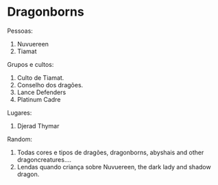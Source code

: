 # Dragonborns

Pessoas:

1. Nuvuereen
2. Tiamat

Grupos e cultos:

1. Culto de Tiamat.
2. Conselho dos dragões.
3. Lance Defenders
4. Platinum Cadre

Lugares:
1. Djerad Thymar


Random: 
1. Todas cores e tipos de dragões, dragonborns, abyshais and other dragoncreatures.... 
2. Lendas quando criança sobre Nuvuereen, the dark lady and shadow dragon.
